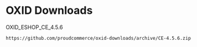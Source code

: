 OXID Downloads
==============

OXID_ESHOP_CE_4.5.6

	https://github.com/proudcommerce/oxid-downloads/archive/CE-4.5.6.zip
